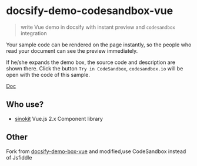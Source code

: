 # docsify-demo-codesandbox-vue

> write Vue demo in docsify with instant preview and `codesandbox` integration

Your sample code can be rendered on the page instantly, so the people who read your document can see the preview immediately.

If he/she expands the demo box, the source code and description are shown there.
Click the button `Try in CodeSandbox`, `codesandbox.io` will be open with the code of this sample.

[Doc](https://giscafer.github.io/docsify-demo-codesandbox-vue/)

## Who use?

- [sinokit](https://github.com/giscafer/sinokit) Vue.js 2.x Component library

## Other

Fork from [docsify-demo-box-vue](https://github.com/njleonzhang/docsify-demo-box-vue) and modified,use CodeSandbox instead of Jsfiddle
